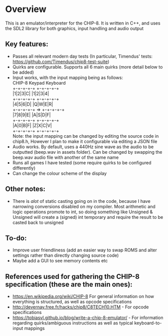 # Overview
This is an emulator/interpreter for the CHIP-8. It is written in C++, and uses the SDL2 library for both graphics, input handling and audio output

## Key features:
- Passes all relevant modern day tests (In particular, Timendus' tests: https://github.com/Timendus/chip8-test-suite)
- Quirks are configurable. Supports all 6 main quirks (more detail below to be added)
- Input works, with the input mapping being as follows: <br>
   CHIP-8 Keypad  Keyboard   <br>
     +-+-+-+-+    +-+-+-+-+  <br>
     |1|2|3|C|    |1|2|3|4|  <br>
     +-+-+-+-+    +-+-+-+-+  <br>
     |4|5|6|D|    |Q|W|E|R|  <br>
     +-+-+-+-+ => +-+-+-+-+  <br>
     |7|8|9|E|    |A|S|D|F|  <br>
     +-+-+-+-+    +-+-+-+-+  <br>
     |A|0|B|F|    |Z|X|C|V|  <br>
     +-+-+-+-+    +-+-+-+-+  <br>
  Note: the input mapping can be changed by editing the source code in chip8.h, However I plan to make it configurable via editing a JSON file
- Audio works. By default, uses a 440Hz sine wave as the audio to be outputted (beep.wav in assets folder). Can be changed by swapping the beep.wav audio file with another of the same name
- Runs all games I have tested (some require quirks to be configured differently)
- Can change the colour scheme of the display

## Other notes:
- There is *alot* of static casting going on in the code, because I have narrowing conversions disabled on my compiler. Most arithmetic and logic operations promote to int, so doing something like Unsigned & Unsigned will create a (signed) int temporary and require the result to be casted back to unsigned

## To-do:
- Improve user friendliness (add an easier way to swap ROMS and alter settings rather than directly changing source code)
- Maybe add a GUI to see memory contents etc

## References used for gathering the CHIP-8 specification (these are the main ones):
- https://en.wikipedia.org/wiki/CHIP-8 For general information on how everything is structured, as well as opcode specifications
- http://devernay.free.fr/hacks/chip8/C8TECH10.HTM - For opcode specifications
- https://tobiasvl.github.io/blog/write-a-chip-8-emulator/ - For information regarding quirks/ambiguous instructions as well as typical keyboard-to-input mappings
